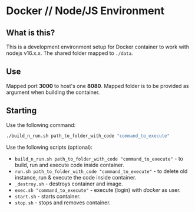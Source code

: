 # Docker // Node/JS Environment

## What is this?

This is a development environment setup for Docker container to work with
nodejs v16.x.x. The shared folder mapped to `./data`.

## Use

Mapped port **3000** to host's one **8080**. Mapped folder is to be provided as
argument when building the container.

## Starting

Use the following command:

```bash
./build_n_run.sh path_to_folder_with_code "command_to_execute"
```

Use the following scripts (optional):

- `build_n_run.sh path_to_folder_with_code "command_to_execute"` - to build, run and execute code inside container.
- `run.sh path_to_folder_with_code "command_to_execute"` - to delete old instance, run & execute the code inside container.
- `_destroy.sh` - destroys container and image.
- `exec.sh "command_to_execute"` - execute (login) with _docker_ as user.
- `start.sh` - starts container.
- `stop.sh` - stops and removes container.

